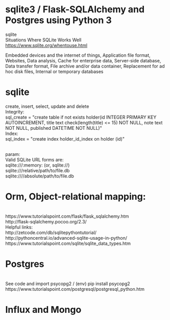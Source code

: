 # sqlite3 / Flask-SQLAlchemy and Postgres using Python 3
sqlite
<br>
Situations Where SQLite Works Well
<br>
https://www.sqlite.org/whentouse.html
<br>

Embedded devices and the internet of things, Application file format, 
Websites, Data analysis, Cache for enterprise data, Server-side database, Data transfer format, 
File archive and/or data container, Replacement for ad hoc disk files, Internal or temporary databases
<br>
# sqlite
create, insert, select, update and delete
<br>
Integrity:
<br>
sql_create = "create table if not exists holder(id INTEGER PRIMARY KEY AUTOINCREMENT, title text check(length(title) <= 15) NOT NULL,  note text NOT NULL, published DATETIME NOT NULL)"
<br>
Index:
<br>
sql_index = "create index holder_id_index on holder (id)"

<br>
param:
<br>
Valid SQLite URL forms are:
<br>
sqlite:///:memory: (or, sqlite://)
<br>
sqlite:///relative/path/to/file.db
<br>
sqlite:////absolute/path/to/file.db
<br>

# Orm, Object-relational mapping:
<br>
https://www.tutorialspoint.com/flask/flask_sqlalchemy.htm
<br>
http://flask-sqlalchemy.pocoo.org/2.3/

<br>
Helpful links:
<br>
http://zetcode.com/db/sqlitepythontutorial/
<br>
http://pythoncentral.io/advanced-sqlite-usage-in-python/
<br>
https://www.tutorialspoint.com/sqlite/sqlite_data_types.htm

# Postgres
<br>
See code and import psycopg2 / (env) pip install psycopg2
<br>
https://www.tutorialspoint.com/postgresql/postgresql_python.htm

# Influx and Mongo
